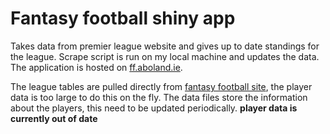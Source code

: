 # Fantasy football shiny app
 
Takes data from premier league website and gives up to date standings for the league. Scrape script is run on my local machine and updates the data. The application is hosted on [ff.aboland.ie](ff.aboland.ie).


The league tables are pulled directly from [fantasy football site](fantasy.premierleague.com), the player data is too large to do this on the fly. The data files store the information about the players, this need to be updated periodically.
**player data is currently out of date**
